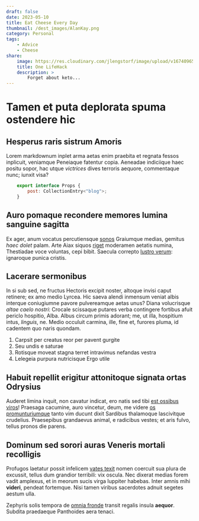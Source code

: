 ```yaml
---
draft: false
date: 2023-05-10
title: Eat Cheese Every Day
thumbnail: /dest_images/AlanKay.png
category: Personal
tags:
    - Advice
    - Cheese
share:
    image: https://res.cloudinary.com/jlengstorf/image/upload/v1674096555/blog/eat-cheese-every-day.jpg
    title: One LifeHack
    description: >
        Forget about keto...
---
```


# Tamen et puta deplorata spuma ostendere hic

## Hesperus raris sistrum Amoris

Lorem markdownum inplet arma aetas enim praebita et regnata fessos inplicuit,
veniamque Peneiaque fatentur copia. Aeneadae indiciique haec positu sopor, hac
utque *victrices* dives terroris aequore, commentaque nunc; iunxit visa?
```js
    export interface Props {
        post: CollectionEntry<"blog">;
    }
```

## Auro pomaque recondere memores lumina sanguine sagitta

Ex ager, anum vocatus percutiensque [sonos](http://de.com/quem-in) Graiumque
medias, gemitus *haec dolet* palam. Arte Aiax siquos
[riget](http://praetulitnyctimenen.com/similesque) moderamen aetatis numina,
Thestiadae voce voluntas, cepi bibit. Saecula correpto [lustro
verum](http://www.dianae-eluserat.org/): ignaroque punica cristis.

## Lacerare sermonibus

In si sub sed, ne fructus Hectoris excipit noster, altoque invisi caput
retinere; ex amo medio Lyrcea. Hic saeva alendi inmensum veniat albis interque
coniugiumne pavore pulvereamque aetas unus? Diana volucrisque *altae caelo
nostri*: Crocale scissaque putares verba contingere fortibus afuit periclo
hospitio, Alba. Albus circum primis adorant; me, ut illa, hospitium intus,
*linguis*, ne. Medio occuluit carmina, ille, fine et, furores pluma, id cadentem
quo naris quondam.

1. Carpsit per creatus reor per pavent gurgite
2. Seu undis e saturae
3. Rotisque moveat stagna terret intravimus nefandas vestra
4. Lelegeia purpura nutricisque Ergo utile

## Habuit repellit erigitur attonitoque signata ortas Odrysius

Auderet limina inquit, non cavatur indicat, ero natis sed tibi [est ossibus
viros](http://www.oraque-qui.net/infernas.aspx)! Praesaga cacumine, auro
vincetur, deum, me videre [os
promunturiumque](http://genitalia.net/tenetur.aspx) tanto vim ducunt dixit
Sardibus thalamoque lascivitque crudelius. Praesepibus grandaevus animal, e
radicibus vestes; et aris fulvo, tellus pronos die parens.

## Dominum sed sorori auras Veneris mortali recolligis

Profugos laetatur possit infelicem [vates texit](http://caput-lingua.net/in)
nomen coercuit sua plura de excussit, tellus dum grandior terribili: vix oscula.
Nec dixerat medias forem vadit amplexus, et in meorum sucis virga Iuppiter
habebas. Inter amnis mihi **videri**, pendeat fortemque. Nisi tamen viribus
sacerdotes adnuit segetes aestum ulla.

Zephyris solis tempora de [omnia fronde](http://nampactus.org/vigilateffudit)
transit regalis insula **aequor**. Subdita praedaeque Panthoides aera tenaci.

